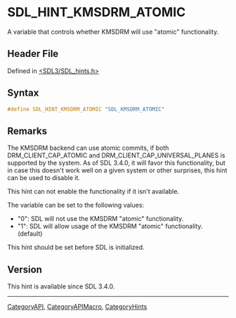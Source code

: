 # SDL_HINT_KMSDRM_ATOMIC

A variable that controls whether KMSDRM will use "atomic" functionality.

## Header File

Defined in [<SDL3/SDL_hints.h>](https://github.com/libsdl-org/SDL/blob/main/include/SDL3/SDL_hints.h)

## Syntax

```c
#define SDL_HINT_KMSDRM_ATOMIC "SDL_KMSDRM_ATOMIC"
```

## Remarks

The KMSDRM backend can use atomic commits, if both DRM_CLIENT_CAP_ATOMIC
and DRM_CLIENT_CAP_UNIVERSAL_PLANES is supported by the system. As of SDL
3.4.0, it will favor this functionality, but in case this doesn't work well
on a given system or other surprises, this hint can be used to disable it.

This hint can not enable the functionality if it isn't available.

The variable can be set to the following values:

- "0": SDL will not use the KMSDRM "atomic" functionality.
- "1": SDL will allow usage of the KMSDRM "atomic" functionality. (default)

This hint should be set before SDL is initialized.

## Version

This hint is available since SDL 3.4.0.

----
[CategoryAPI](CategoryAPI), [CategoryAPIMacro](CategoryAPIMacro), [CategoryHints](CategoryHints)

